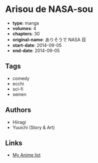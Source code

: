 # Arisou de NASA-sou

-   **type**: manga
-   **volumes**: 4
-   **chapters**: 30
-   **original-name**: ありそうで NASA 荘
-   **start-date**: 2014-09-05
-   **end-date**: 2014-09-05

## Tags

-   comedy
-   ecchi
-   sci-fi
-   seinen

## Authors

-   Hiiragi
-   Yuuichi (Story & Art)

## Links

-   [My Anime list](https://myanimelist.net/manga/88601/Arisou_de_NASA-sou)
